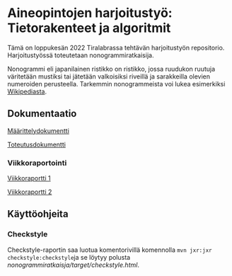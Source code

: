 # Aineopintojen harjoitustyö: Tietorakenteet ja algoritmit

Tämä on loppukesän 2022 Tiralabrassa tehtävän harjoitustyön repositorio. Harjoitustyössä toteutetaan nonogrammiratkaisija.

Nonogrammi eli japanilainen ristikko on ristikko, jossa ruudukon ruutuja väritetään mustiksi tai jätetään valkoisiksi riveillä ja sarakkeilla olevien numeroiden perusteella. Tarkemmin nonogrammeista voi lukea esimerkiksi [Wikipediasta](https://fi.wikipedia.org/wiki/Japanilainen_ristikko).

## Dokumentaatio

[Määrittelydokumentti](https://github.com/mkkarl/nonogrammiratkaisija-tiralabra2022/blob/main/nonogrammiratkaisija/Dokumentaatio/M%C3%A4%C3%A4rittelydokumentti.md)

[Toteutusdokumentti](https://github.com/mkkarl/nonogrammiratkaisija-tiralabra2022/blob/main/nonogrammiratkaisija/Dokumentaatio/Toteutusdokumentti.md)

### Viikkoraportointi

[Viikkoraportti 1](https://github.com/mkkarl/nonogrammiratkaisija-tiralabra2022/blob/main/nonogrammiratkaisija/Dokumentaatio/Viikkoraportti1.md)

[Viikkoraportti 2](https://github.com/mkkarl/nonogrammiratkaisija-tiralabra2022/blob/main/nonogrammiratkaisija/Dokumentaatio/Viikkoraportti2.md)

## Käyttöohjeita

### Checkstyle

Checkstyle-raportin saa luotua komentorivillä komennolla `mvn jxr:jxr checkstyle:checkstyle`ja se löytyy polusta *nonogrammiratkaisja/target/checkstyle.html*.